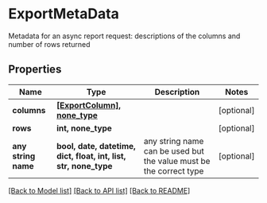 # ExportMetaData

Metadata for an async report request: descriptions of the columns and number of rows returned

## Properties
Name | Type | Description | Notes
------------ | ------------- | ------------- | -------------
**columns** | [**[ExportColumn], none_type**](ExportColumn.md) |  | [optional] 
**rows** | **int, none_type** |  | [optional] 
**any string name** | **bool, date, datetime, dict, float, int, list, str, none_type** | any string name can be used but the value must be the correct type | [optional]

[[Back to Model list]](../README.md#documentation-for-models) [[Back to API list]](../README.md#documentation-for-api-endpoints) [[Back to README]](../README.md)


